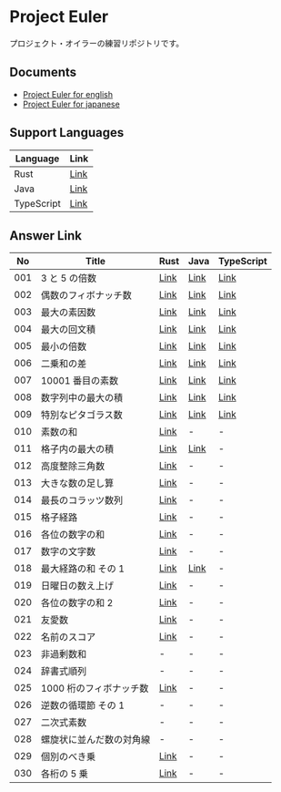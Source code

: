 # Project Euler

プロジェクト・オイラーの練習リポジトリです。

## Documents

- [Project Euler for english](https://projecteuler.net/)
- [Project Euler for japanese](https://odz.sakura.ne.jp/projecteuler/)

## Support Languages

| Language   | Link                 |
| ---------- | -------------------- |
| Rust       | [Link](./rust)       |
| Java       | [Link](./java)       |
| TypeScript | [Link](./typescript) |

## Answer Link

| No  | Title                    | Rust                       | Java                                                         | TypeScript                                      |
| --- | ------------------------ | -------------------------- | ------------------------------------------------------------ | ----------------------------------------------- |
| 001 | 3 と 5 の倍数            | [Link](./rust/src/p001.rs) | [Link](./java/src/test/java/project_euler/problem/P001.java) | [Link](./typescript/src/problems/p001.test.ts)  |
| 002 | 偶数のフィボナッチ数     | [Link](./rust/src/p002.rs) | [Link](./java/src/test/java/project_euler/problem/P002.java) | [Link](./typescript//src/problems/p002.test.ts) |
| 003 | 最大の素因数             | [Link](./rust/src/p003.rs) | [Link](./java/src/test/java/project_euler/problem/P003.java) | [Link](./typescript//src/problems/p003.test.ts) |
| 004 | 最大の回文積             | [Link](./rust/src/p004.rs) | [Link](./java/src/test/java/project_euler/problem/P004.java) | [Link](./typescript//src/problems/p004.test.ts) |
| 005 | 最小の倍数               | [Link](./rust/src/p005.rs) | [Link](./java/src/test/java/project_euler/problem/P005.java) | [Link](./typescript//src/problems/p005.test.ts) |
| 006 | 二乗和の差               | [Link](./rust/src/p006.rs) | [Link](./java/src/test/java/project_euler/problem/P006.java) | [Link](./typescript//src/problems/p006.test.ts) |
| 007 | 10001 番目の素数         | [Link](./rust/src/p007.rs) | [Link](./java/src/test/java/project_euler/problem/P007.java) | [Link](./typescript//src/problems/p007.test.ts) |
| 008 | 数字列中の最大の積       | [Link](./rust/src/p008.rs) | [Link](./java/src/test/java/project_euler/problem/P008.java) | [Link](./typescript//src/problems/p008.test.ts) |
| 009 | 特別なピタゴラス数       | [Link](./rust/src/p009.rs) | [Link](./java/src/test/java/project_euler/problem/P009.java) | [Link](./typescript//src/problems/p009.test.ts) |
| 010 | 素数の和                 | [Link](./rust/src/p010.rs) | -                                                            | -                                               |
| 011 | 格子内の最大の積         | [Link](./rust/src/p011.rs) | [Link](./java/src/test/java/project_euler/problem/P011.java) | -                                               |
| 012 | 高度整除三角数           | [Link](./rust/src/p012.rs) | -                                                            | -                                               |
| 013 | 大きな数の足し算         | [Link](./rust/src/p013.rs) | -                                                            | -                                               |
| 014 | 最長のコラッツ数列       | [Link](./rust/src/p014.rs) | -                                                            | -                                               |
| 015 | 格子経路                 | [Link](./rust/src/p015.rs) | -                                                            | -                                               |
| 016 | 各位の数字の和           | [Link](./rust/src/p016.rs) | -                                                            | -                                               |
| 017 | 数字の文字数             | [Link](./rust/src/p017.rs) | -                                                            | -                                               |
| 018 | 最大経路の和 その 1      | [Link](./rust/src/p018.rs) | [Link](./java/src/test/java/project_euler/problem/P018.java) | -                                               |
| 019 | 日曜日の数え上げ         | [Link](./rust/src/p019.rs) | -                                                            | -                                               |
| 020 | 各位の数字の和 2         | [Link](./rust/src/p020.rs) | -                                                            | -                                               |
| 021 | 友愛数                   | [Link](./rust/src/p021.rs) | -                                                            | -                                               |
| 022 | 名前のスコア             | [Link](./rust/src/p022.rs) | -                                                            | -                                               |
| 023 | 非過剰数和               | -                          | -                                                            | -                                               |
| 024 | 辞書式順列               | -                          | -                                                            | -                                               |
| 025 | 1000 桁のフィボナッチ数  | [Link](./rust/src/p025.rs) | -                                                            | -                                               |
| 026 | 逆数の循環節 その 1      | -                          | -                                                            | -                                               |
| 027 | 二次式素数               | -                          | -                                                            | -                                               |
| 028 | 螺旋状に並んだ数の対角線 | -                          | -                                                            | -                                               |
| 029 | 個別のべき乗             | [Link](./rust/src/p029.rs) | -                                                            | -                                               |
| 030 | 各桁の 5 乗              | [Link](./rust/src/p030.rs) | -                                                            | -                                               |
